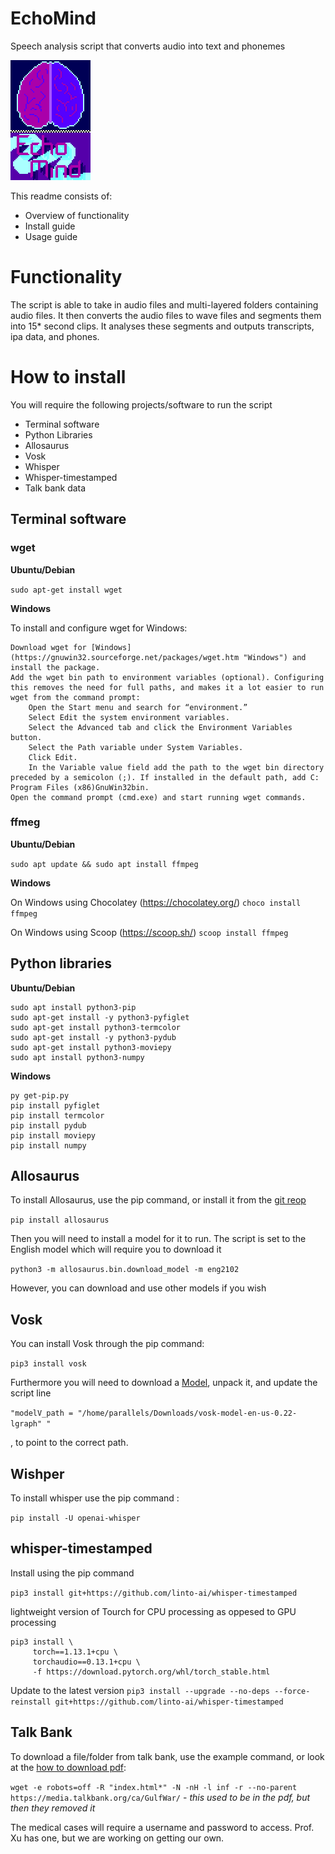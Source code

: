 # EchoMind
Speech analysis script that converts audio into text and phonemes
  
![Temp logo](/project_resources/logo_ver2.png "Temp logo")

This readme consists of:
- Overview of functionality
- Install guide
- Usage guide

# Functionality

The script is able to take in audio files and multi-layered folders containing audio files. It then converts the audio files to wave files and segments them into 15* second clips. It analyses these segments and outputs transcripts, ipa data, and phones.

# How to install
You will require the following projects/software to run the script
- Terminal software
- Python Libraries
- Allosaurus
- Vosk
- Whisper
- Whisper-timestamped
- Talk bank data

## Terminal software

### wget

**Ubuntu/Debian** 

` sudo apt-get install wget `

**Windows**

To install and configure wget for Windows:

    Download wget for [Windows](https://gnuwin32.sourceforge.net/packages/wget.htm "Windows") and install the package.
    Add the wget bin path to environment variables (optional). Configuring this removes the need for full paths, and makes it a lot easier to run wget from the command prompt:
        Open the Start menu and search for “environment.”
        Select Edit the system environment variables.
        Select the Advanced tab and click the Environment Variables button.
        Select the Path variable under System Variables.
        Click Edit.
        In the Variable value field add the path to the wget bin directory preceded by a semicolon (;). If installed in the default path, add C: Program Files (x86)GnuWin32bin.
    Open the command prompt (cmd.exe) and start running wget commands.


### ffmeg

**Ubuntu/Debian** 

` sudo apt update && sudo apt install ffmpeg `

**Windows**

On Windows using Chocolatey (https://chocolatey.org/)
` choco install ffmpeg `

On Windows using Scoop (https://scoop.sh/)
` scoop install ffmpeg `

## Python libraries

**Ubuntu/Debian**
``` 
sudo apt install python3-pip
sudo apt-get install -y python3-pyfiglet
sudo apt-get install python3-termcolor
sudo apt-get install -y python3-pydub
sudo apt-get install python3-moviepy 
sudo apt install python3-numpy
```

**Windows**
``` 
py get-pip.py
pip install pyfiglet
pip install termcolor
pip install pydub
pip install moviepy
pip install numpy 
```


## Allosaurus
To install Allosaurus, use the pip command, or install it from the [git reop](https://itsfoss.com/markdown-code-block/ "git repo")

` pip install allosaurus `

Then you will need to install a model for it to run. The script is set to the English model which will require you to download it 

` python3 -m allosaurus.bin.download_model -m eng2102 `

However, you can download and use other models if you wish


## Vosk

You can install Vosk through the pip command:

` pip3 install vosk `

Furthermore you will need to download a [Model](https://alphacephei.com/vosk/models "Model"), unpack it, and update the script line

  `"modelV_path = "/home/parallels/Downloads/vosk-model-en-us-0.22-lgraph" " `

, to point to the correct path.

## Wishper

To install whisper use the pip command :

` pip install -U openai-whisper `

## whisper-timestamped

Install using the pip command 

` pip3 install git+https://github.com/linto-ai/whisper-timestamped `

lightweight version of Tourch for CPU processing as oppesed to GPU processing

``` 
pip3 install \
     torch==1.13.1+cpu \
     torchaudio==0.13.1+cpu \
     -f https://download.pytorch.org/whl/torch_stable.html
```
Update to the latest version
` pip3 install --upgrade --no-deps --force-reinstall git+https://github.com/linto-ai/whisper-timestamped `


## Talk Bank

To download a file/folder from talk bank, use the example command, or look at the [how to download pdf](https://talkbank.org/share/data.html "download pdf"):

` wget -e robots=off -R "index.html*" -N -nH -l inf -r --no-parent https://media.talkbank.org/ca/GulfWar/ ` - *this used to be in the pdf, but then they removed it*

The medical cases will require a username and password to access. Prof. Xu has one, but we are working on getting our own.